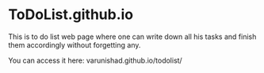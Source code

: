 # ToDoList.github.io
 This is to do list web page where one can write down all his tasks and finish them accordingly without forgetting any.
 
 You can access it here: varunishad.github.io/todolist/
